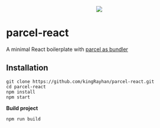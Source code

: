 <center>
    <img src="https://user-images.githubusercontent.com/7611746/48184515-74bf7180-e35c-11e8-8bf2-0786527ba507.png" />
</center>

# parcel-react

A minimal React boilerplate with [parcel as bundler](https://parceljs.org/)

## Installation

```git
git clone https://github.com/kingRayhan/parcel-react.git
cd parcel-react
npm install
npm start
```

**Build project**

```git
npm run build
```

